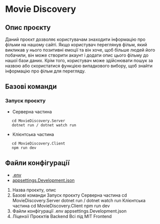 # Movie Discovery

## Опис проєкту

Даний проєкт дозволяє користувачам знаходити інформацію про фільми на нашому сайті. Якщо користувач переглянув фільм, який викликав у нього позитивні емоції та він хоче, щоб більше людей його побачили, він може створити акаунт і додати опис цього фільму до нашої бази даних. Крім того, користувач може здійснювати пошук за назвою або скористатися функцією випадкового вибору, щоб знайти інформацію про фільм для перегляду.

## Базові команди

### Запуск проєкту

- Серверна частина

```
   cd MovieDiscovery.Server
   dotnet run / dotnet watch run
```

- Клієнтська частина

```
   cd MovieDiscovery.Client
   npm run dev
```

## Файли конфігурації

- [.env](./MovieDiscovery.Client/.env)
- [appsettings.Development.json](MovieDiscovery.Server/appsettings.Development.json)

1. Назва проєкту, опис
2. Базові команди
   Запуск проєкту
   Серверна частина
   cd MovieDiscovery.Server
   dotnet run / dotnet watch run
   Клієнтська частина
   cd MovieDiscovery.Client
   npm run dev
3. Файли конфігурації
   .env
   appsettings.Development.json
4. Ліцензії Проєктів
   Backend
   Всі під MIT
   Frontend
